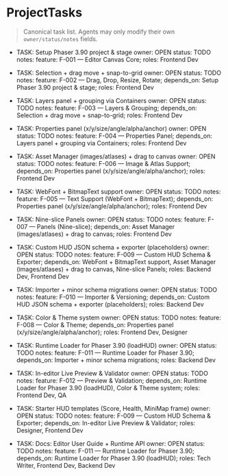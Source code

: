 # ProjectTasks

> Canonical task list. Agents may only modify their own `owner/status/notes` fields.

<!-- Milestone M1 — Editor Core MVP -->
- TASK: Setup Phaser 3.90 project & stage
  owner: OPEN
  status: TODO
  notes: feature: F-001 — Editor Canvas Core; roles: Frontend Dev

- TASK: Selection + drag move + snap-to-grid
  owner: OPEN
  status: TODO
  notes: feature: F-002 — Drag, Drop, Resize, Rotate; depends_on: Setup Phaser 3.90 project & stage; roles: Frontend Dev

- TASK: Layers panel + grouping via Containers
  owner: OPEN
  status: TODO
  notes: feature: F-003 — Layers & Grouping; depends_on: Selection + drag move + snap-to-grid; roles: Frontend Dev

- TASK: Properties panel (x/y/size/angle/alpha/anchor)
  owner: OPEN
  status: TODO
  notes: feature: F-004 — Properties Panel; depends_on: Layers panel + grouping via Containers; roles: Frontend Dev

<!-- Milestone M2 — Assets, Text & Panels -->
- TASK: Asset Manager (images/atlases) + drag to canvas
  owner: OPEN
  status: TODO
  notes: feature: F-006 — Image & Atlas Support; depends_on: Properties panel (x/y/size/angle/alpha/anchor); roles: Frontend Dev

- TASK: WebFont + BitmapText support
  owner: OPEN
  status: TODO
  notes: feature: F-005 — Text Support (WebFont + BitmapText); depends_on: Properties panel (x/y/size/angle/alpha/anchor); roles: Frontend Dev

- TASK: Nine-slice Panels
  owner: OPEN
  status: TODO
  notes: feature: F-007 — Panels (Nine-slice); depends_on: Asset Manager (images/atlases) + drag to canvas; roles: Frontend Dev

<!-- Milestone M3 — Export / Import / Themes -->
- TASK: Custom HUD JSON schema + exporter (placeholders)
  owner: OPEN
  status: TODO
  notes: feature: F-009 — Custom HUD Schema & Exporter; depends_on: WebFont + BitmapText support, Asset Manager (images/atlases) + drag to canvas, Nine-slice Panels; roles: Backend Dev, Frontend Dev

- TASK: Importer + minor schema migrations
  owner: OPEN
  status: TODO
  notes: feature: F-010 — Importer & Versioning; depends_on: Custom HUD JSON schema + exporter (placeholders); roles: Backend Dev

- TASK: Color & Theme system
  owner: OPEN
  status: TODO
  notes: feature: F-008 — Color & Theme; depends_on: Properties panel (x/y/size/angle/alpha/anchor); roles: Frontend Dev, Designer

<!-- Milestone M4 — Runtime & Preview -->
- TASK: Runtime Loader for Phaser 3.90 (loadHUD)
  owner: OPEN
  status: TODO
  notes: feature: F-011 — Runtime Loader for Phaser 3.90; depends_on: Importer + minor schema migrations; roles: Backend Dev

- TASK: In-editor Live Preview & Validator
  owner: OPEN
  status: TODO
  notes: feature: F-012 — Preview & Validation; depends_on: Runtime Loader for Phaser 3.90 (loadHUD), Color & Theme system; roles: Frontend Dev, QA

<!-- Milestone M5 — Polish, Templates & Docs -->
- TASK: Starter HUD templates (Score, Health, MiniMap frame)
  owner: OPEN
  status: TODO
  notes: feature: F-009 — Custom HUD Schema & Exporter; depends_on: In-editor Live Preview & Validator; roles: Designer, Frontend Dev

- TASK: Docs: Editor User Guide + Runtime API
  owner: OPEN
  status: TODO
  notes: feature: F-011 — Runtime Loader for Phaser 3.90; depends_on: Runtime Loader for Phaser 3.90 (loadHUD); roles: Tech Writer, Frontend Dev, Backend Dev

